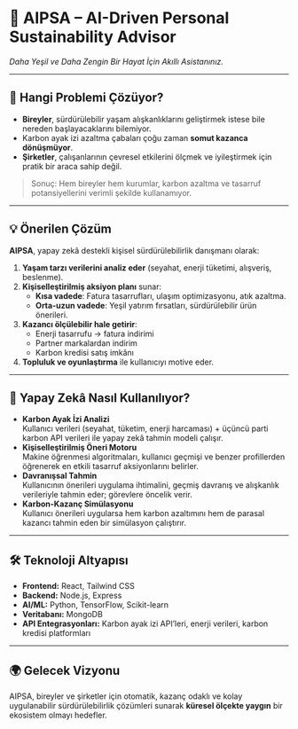 # 🌿 **AIPSA** – AI-Driven Personal Sustainability Advisor  
*Daha Yeşil ve Daha Zengin Bir Hayat İçin Akıllı Asistanınız.*

---

## 🛑 Hangi Problemi Çözüyor?  
- **Bireyler**, sürdürülebilir yaşam alışkanlıklarını geliştirmek istese bile nereden başlayacaklarını bilemiyor.  
- Karbon ayak izi azaltma çabaları çoğu zaman **somut kazanca dönüşmüyor**.  
- **Şirketler**, çalışanlarının çevresel etkilerini ölçmek ve iyileştirmek için pratik bir araca sahip değil.  

> Sonuç: Hem bireyler hem kurumlar, karbon azaltma ve tasarruf potansiyellerini verimli şekilde kullanamıyor.

---

## 💡 Önerilen Çözüm  
**AIPSA**, yapay zekâ destekli kişisel sürdürülebilirlik danışmanı olarak:  
1. **Yaşam tarzı verilerini analiz eder** (seyahat, enerji tüketimi, alışveriş, beslenme).  
2. **Kişiselleştirilmiş aksiyon planı** sunar:  
   - **Kısa vadede**: Fatura tasarrufları, ulaşım optimizasyonu, atık azaltma.  
   - **Orta-uzun vadede**: Yeşil yatırım fırsatları, sürdürülebilir ürün önerileri.  
3. **Kazancı ölçülebilir hale getirir**:  
   - Enerji tasarrufu → fatura indirimi  
   - Partner markalardan indirim  
   - Karbon kredisi satış imkânı  
4. **Topluluk ve oyunlaştırma** ile kullanıcıyı motive eder.  

---

## 🤖 Yapay Zekâ Nasıl Kullanılıyor?  
- **Karbon Ayak İzi Analizi**  
  Kullanıcı verileri (seyahat, tüketim, enerji harcaması) + üçüncü parti karbon API verileri ile yapay zekâ tahmin modeli çalışır.  
- **Kişiselleştirilmiş Öneri Motoru**  
  Makine öğrenmesi algoritmaları, kullanıcı geçmişi ve benzer profillerden öğrenerek en etkili tasarruf aksiyonlarını belirler.  
- **Davranışsal Tahmin**  
  Kullanıcının önerileri uygulama ihtimalini, geçmiş davranış ve alışkanlık verileriyle tahmin eder; görevlere öncelik verir.  
- **Karbon-Kazanç Simülasyonu**  
  Kullanıcı önerileri uygularsa hem karbon azaltımını hem de parasal kazancı tahmin eden bir simülasyon çalıştırır.  

---

## 🛠 Teknoloji Altyapısı  
- **Frontend:** React, Tailwind CSS  
- **Backend:** Node.js, Express  
- **AI/ML:** Python, TensorFlow, Scikit-learn  
- **Veritabanı:** MongoDB  
- **API Entegrasyonları:** Karbon ayak izi API’leri, enerji verileri, karbon kredisi platformları  

---

## 🌍 Gelecek Vizyonu  
AIPSA, bireyler ve şirketler için otomatik, kazanç odaklı ve kolay uygulanabilir sürdürülebilirlik çözümleri sunarak **küresel ölçekte yaygın** bir ekosistem olmayı hedefler.

